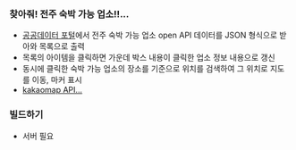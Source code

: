 ### 찾아줘! 전주 숙박 가능 업소!!...

- <a href="https://www.data.go.kr/">공공데이터 포털</a>에서 전주 숙박 가능 업소 open API 데이터를 JSON 형식으로 받아와 목록으로 출력
- 목록의 아이템을 클릭하면 가운데 박스 내용이 클릭한 업소 정보 내용으로 갱신
- 동시에 클릭한 숙박 가능 업소의 장소를 기준으로 위치를 검색하여 그 위치로 지도를 이동, 마커 표시
- <a href="https://apis.map.kakao.com/">kakaomap API...</a>

### 빌드하기

- 서버 필요
